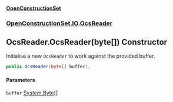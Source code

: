 #### [OpenConstructionSet](index.md 'index')
### [OpenConstructionSet.IO](index.md#OpenConstructionSet_IO 'OpenConstructionSet.IO').[OcsReader](T57tcFO5x0tbza6wZBV1Ww.md 'OpenConstructionSet.IO.OcsReader')
## OcsReader.OcsReader(byte[]) Constructor
Initialise a new `OcsReader` to work against the provided buffer.  
```csharp
public OcsReader(byte[] buffer);
```
#### Parameters
<a name='OpenConstructionSet_IO_OcsReader_OcsReader(byte__)_buffer'></a>
`buffer` [System.Byte](https://docs.microsoft.com/en-us/dotnet/api/System.Byte 'System.Byte')[[]](https://docs.microsoft.com/en-us/dotnet/api/System.Array 'System.Array')  
  

